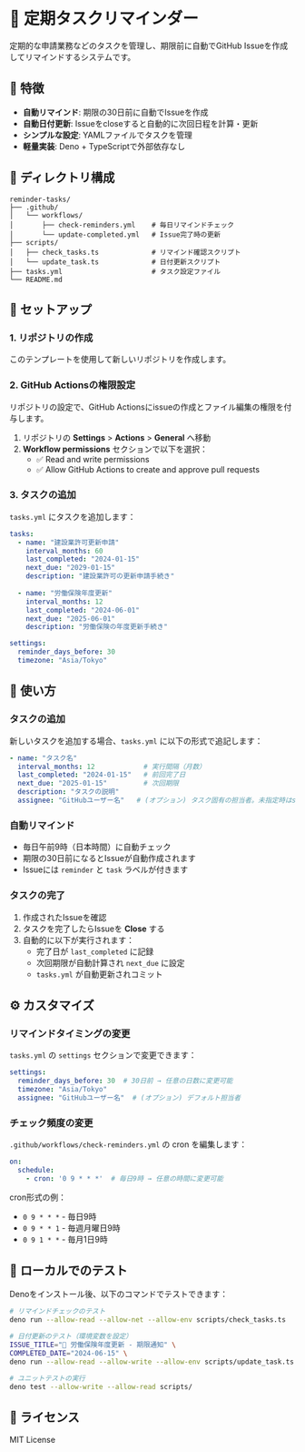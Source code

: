 # 📅 定期タスクリマインダー

定期的な申請業務などのタスクを管理し、期限前に自動でGitHub Issueを作成してリマインドするシステムです。

## 🎯 特徴

- **自動リマインド**: 期限の30日前に自動でIssueを作成
- **自動日付更新**: Issueをcloseすると自動的に次回日程を計算・更新
- **シンプルな設定**: YAMLファイルでタスクを管理
- **軽量実装**: Deno + TypeScriptで外部依存なし

## 📁 ディレクトリ構成

```
reminder-tasks/
├── .github/
│   └── workflows/
│       ├── check-reminders.yml    # 毎日リマインドチェック
│       └── update-completed.yml   # Issue完了時の更新
├── scripts/
│   ├── check_tasks.ts             # リマインド確認スクリプト
│   └── update_task.ts             # 日付更新スクリプト
├── tasks.yml                      # タスク設定ファイル
└── README.md
```

## 🚀 セットアップ

### 1. リポジトリの作成

このテンプレートを使用して新しいリポジトリを作成します。

### 2. GitHub Actionsの権限設定

リポジトリの設定で、GitHub Actionsにissueの作成とファイル編集の権限を付与します。

1. リポジトリの **Settings** > **Actions** > **General** へ移動
2. **Workflow permissions** セクションで以下を選択：
   - ✅ Read and write permissions
   - ✅ Allow GitHub Actions to create and approve pull requests

### 3. タスクの追加

`tasks.yml` にタスクを追加します：

```yaml
tasks:
  - name: "建設業許可更新申請"
    interval_months: 60
    last_completed: "2024-01-15"
    next_due: "2029-01-15"
    description: "建設業許可の更新申請手続き"
    
  - name: "労働保険年度更新"
    interval_months: 12
    last_completed: "2024-06-01"
    next_due: "2025-06-01"
    description: "労働保険の年度更新手続き"

settings:
  reminder_days_before: 30
  timezone: "Asia/Tokyo"
```

## 📝 使い方

### タスクの追加

新しいタスクを追加する場合、`tasks.yml` に以下の形式で追記します：

```yaml
- name: "タスク名"
  interval_months: 12            # 実行間隔（月数）
  last_completed: "2024-01-15"   # 前回完了日
  next_due: "2025-01-15"         # 次回期限
  description: "タスクの説明"
  assignee: "GitHubユーザー名"   # (オプション) タスク固有の担当者。未指定時はsettings.assigneeを使用
```

### 自動リマインド

- 毎日午前9時（日本時間）に自動チェック
- 期限の30日前になるとIssueが自動作成されます
- Issueには `reminder` と `task` ラベルが付きます

### タスクの完了

1. 作成されたIssueを確認
2. タスクを完了したらIssueを **Close** する
3. 自動的に以下が実行されます：
   - 完了日が `last_completed` に記録
   - 次回期限が自動計算され `next_due` に設定
   - `tasks.yml` が自動更新されコミット

## ⚙️ カスタマイズ

### リマインドタイミングの変更

`tasks.yml` の `settings` セクションで変更できます：

```yaml
settings:
  reminder_days_before: 30  # 30日前 → 任意の日数に変更可能
  timezone: "Asia/Tokyo"
  assignee: "GitHubユーザー名"  # (オプション) デフォルト担当者
```

### チェック頻度の変更

`.github/workflows/check-reminders.yml` の cron を編集します：

```yaml
on:
  schedule:
    - cron: '0 9 * * *'  # 毎日9時 → 任意の時間に変更可能
```

cron形式の例：
- `0 9 * * *` - 毎日9時
- `0 9 * * 1` - 毎週月曜日9時
- `0 9 1 * *` - 毎月1日9時

## 🔧 ローカルでのテスト

Denoをインストール後、以下のコマンドでテストできます：

```bash
# リマインドチェックのテスト
deno run --allow-read --allow-net --allow-env scripts/check_tasks.ts

# 日付更新のテスト（環境変数を設定）
ISSUE_TITLE="📅 労働保険年度更新 - 期限通知" \
COMPLETED_DATE="2024-06-15" \
deno run --allow-read --allow-write --allow-env scripts/update_task.ts

# ユニットテストの実行
deno test --allow-write --allow-read scripts/
```

## 📄 ライセンス

MIT License

